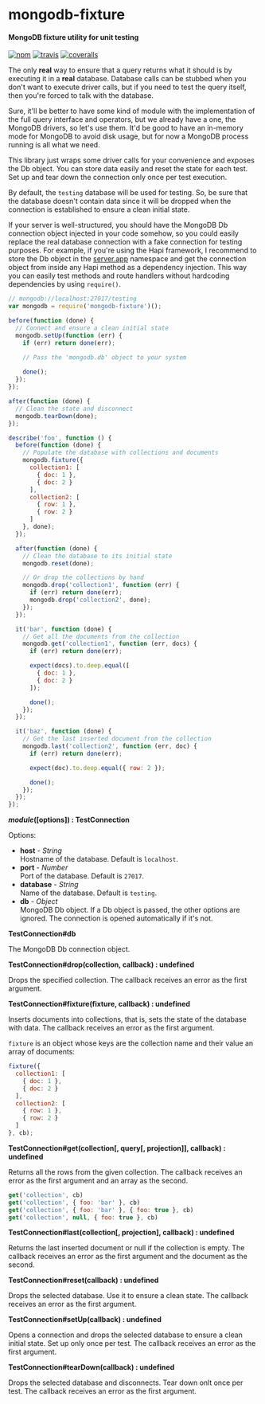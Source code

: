 mongodb-fixture
===============

#### MongoDB fixture utility for unit testing ####

[![npm][npm-image]][npm-url]
[![travis][travis-image]][travis-url]
[![coveralls][coveralls-image]][coveralls-url]

The only __real__ way to ensure that a query returns what it should is by executing it in a __real__ database. Database calls can be stubbed when you don't want to execute driver calls, but if you need to test the query itself, then you're forced to talk with the database.

Sure, it'll be better to have some kind of module with the implementation of the full query interface and operators, but we already have a one, the MongoDB drivers, so let's use them. It'd be good to have an in-memory mode for MongoDB to avoid disk usage, but for now a MongoDB process running is all what we need.

This library just wraps some driver calls for your convenience and exposes the Db object. You can store data easily and reset the state for each test. Set up and tear down the connection only once per test execution.

By default, the `testing` database will be used for testing. So, be sure that the database doesn't contain data since it will be dropped when the connection is established to ensure a clean initial state.

If your server is well-structured, you should have the MongoDB Db connection object injected in your code somehow, so you could easily replace the real database connection with a fake connection for testing purposes. For example, if you're using the Hapi framework, I recommend to store the Db object in the [server.app][server-app] namespace and get the connection object from inside any Hapi method as a dependency injection. This way you can easily test methods and route handlers without hardcoding dependencies by using `require()`.

```javascript
// mongodb://localhost:27017/testing
var mongodb = require('mongodb-fixture')();

before(function (done) {
  // Connect and ensure a clean initial state
  mongodb.setUp(function (err) {
    if (err) return done(err);

    // Pass the 'mongodb.db' object to your system
    
    done();
  });
});

after(function (done) {
  // Clean the state and disconnect
  mongodb.tearDown(done);
});

describe('foo', function () {
  before(function (done) {
    // Populate the database with collections and documents
    mongodb.fixture({
      collection1: [
        { doc: 1 },
        { doc: 2 }
      ],
      collection2: [
        { row: 1 },
        { row: 2 }
      ]
    }, done);
  });

  after(function (done) {
    // Clean the database to its initial state
    mongodb.reset(done);

    // Or drop the collections by hand
    mongodb.drop('collection1', function (err) {
      if (err) return done(err);
      mongodb.drop('collection2', done);
    });
  });

  it('bar', function (done) {
    // Get all the documents from the collection
    mongodb.get('collection1', function (err, docs) {
      if (err) return done(err);

      expect(docs).to.deep.equal([
        { doc: 1 },
        { doc: 2 }
      ]);

      done();
    });
  });

  it('baz', function (done) {
    // Get the last inserted document from the collection
    mongodb.last('collection2', function (err, doc) {
      if (err) return done(err);

      expect(doc).to.deep.equal({ row: 2 });

      done();
    });
  });
});
```

___module_([options]) : TestConnection__

Options:

- __host__ - _String_  
  Hostname of the database. Default is `localhost`.
- __port__ - _Number_  
  Port of the database. Default is `27017`.
- __database__ - _String_  
  Name of the database. Default is `testing`.
- __db__ - _Object_  
  MongoDB Db object. If a Db object is passed, the other options are ignored. The connection is opened automatically if it's not.

__TestConnection#db__

The MongoDB Db connection object.

__TestConnection#drop(collection, callback) : undefined__

Drops the specified collection. The callback receives an error as the first argument.

__TestConnection#fixture(fixture, callback) : undefined__

Inserts documents into collections, that is, sets the state of the database with data. The callback receives an error as the first argument.

`fixture` is an object whose keys are the collection name and their value an array of documents:

```javascript
fixture({
  collection1: [
    { doc: 1 },
    { doc: 2 }
  ],
  collection2: [
    { row: 1 },
    { row: 2 }
  ]
}, cb);
```

__TestConnection#get(collection[, query[, projection]], callback) : undefined__

Returns  all the rows from the given collection. The callback receives an error as the first argument and an array as the second.

```javascript
get('collection', cb)
get('collection', { foo: 'bar' }, cb)
get('collection', { foo: 'bar' }, { foo: true }, cb)
get('collection', null, { foo: true }, cb)
```

__TestConnection#last(collection[, projection], callback) : undefined__

Returns the last inserted document or null if the collection is empty. The callback receives an error as the first argument and the document as the second.

__TestConnection#reset(callback) : undefined__

Drops the selected database. Use it to ensure a clean state. The callback receives an error as the first argument.

__TestConnection#setUp(callback) : undefined__

Opens a connection and drops the selected database to ensure a clean initial state. Set up only once per test. The callback receives an error as the first argument.

__TestConnection#tearDown(callback) : undefined__

Drops the selected database and disconnects. Tear down onlt once per test. The callback receives an error as the first argument.

[npm-image]: https://img.shields.io/npm/v/mongodb-fixture.svg?style=flat
[npm-url]: https://npmjs.org/package/mongodb-fixture
[travis-image]: https://img.shields.io/travis/gagle/node-mongodb-fixture.svg?style=flat
[travis-url]: https://travis-ci.org/gagle/node-mongodb-fixture
[coveralls-image]: https://img.shields.io/coveralls/gagle/node-mongodb-fixture.svg?style=flat
[coveralls-url]: https://coveralls.io/r/gagle/node-mongodb-fixture
[server-app]: http://hapijs.com/api#serverapp